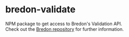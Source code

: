 # bredon-validate

NPM package to get access to Bredon's Validation API.<br>
Check out the [Bredon repository](https://github.com/rofrischmann/bredon) for further information.
